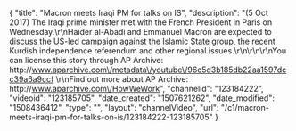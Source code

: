 {
    "title": "Macron meets Iraqi PM for talks on IS",
    "description": "(5 Oct 2017) The Iraqi prime minister met with the French President in Paris on Wednesday.\r\nHaider al-Abadi and Emmanuel Macron are expected to discuss the US-led campaign against the Islamic State group, the recent Kurdish independence referendum and other regional issues.\r\n\r\n\r\nYou can license this story through AP Archive: http:\/\/www.aparchive.com\/metadata\/youtube\/96c5d3b185db22aa1597dcc39a6a9ccf \r\nFind out more about AP Archive: http:\/\/www.aparchive.com\/HowWeWork",
    "channelid": "123184222",
    "videoid": "123185705",
    "date_created": "1507621262",
    "date_modified": "1508436412",
    "type": "",
    "layout": "channelVideo",
    "url": "\/c1\/macron-meets-iraqi-pm-for-talks-on-is\/123184222-123185705"
}